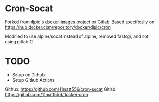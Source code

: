 # Cron-Socat

Forked from djpic's [docker-images](https://gitlab.com/djpic/docker-images) project on Gitlab. 
Based specifically on https://hub.docker.com/repository/docker/djpic/cron

Modified to use alpine/socat instead of alpine, removed fastcgi, and not using gitlab CI.

# TODO 

* Setup on Github
* Setup Github Actions

Github: https://github.com/11matt556/cron-socat
Gitlab: https://gitlab.com/11matt556/docker-cron
